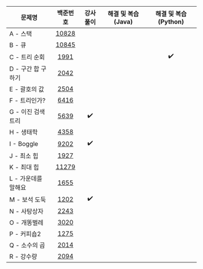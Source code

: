 |문제명|백준번호|강사풀이|해결 및 복습(Java)|해결 및 복습(Python)|
|------|:------:|:------:|:------:|:------:|
|A - 스택|[10828](https://www.acmicpc.net/problem/10828)||||
|B - 큐|[10845](https://www.acmicpc.net/problem/10845)||||
|C - 트리 순회|[1991](https://www.acmicpc.net/problem/1991)|||:heavy_check_mark:|
|D - 구간 합 구하기|[2042](https://www.acmicpc.net/problem/2042)|||
|E - 괄호의 값|[2504](https://www.acmicpc.net/problem/2504)|||
|F - 트리인가?|[6416](https://www.acmicpc.net/problem/6416)|||
|G - 이진 검색 트리|[5639](https://www.acmicpc.net/problem/5639)|:heavy_check_mark:||
|H - 생태학|[4358](https://www.acmicpc.net/problem/4358)||
|I - Boggle|[9202](https://www.acmicpc.net/problem/9202)|:heavy_check_mark:||
|J - 최소 힙|[1927](https://www.acmicpc.net/problem/1927)|||
|K - 최대 힙|[11279](https://www.acmicpc.net/problem/11279)|||
|L - 가운데를 말해요|[1655](https://www.acmicpc.net/problem/1655)|||
|M - 보석 도둑|[1202](https://www.acmicpc.net/problem/1202)|:heavy_check_mark:||
|N - 사탕상자|[2243](https://www.acmicpc.net/problem/2243)|||
|O - 개똥벌레|[3020](https://www.acmicpc.net/problem/3020)|||
|P - 커피숍2|[1275](https://www.acmicpc.net/problem/1275)|||
|Q - 소수의 곱|[2014](https://www.acmicpc.net/problem/2014)|||
|R - 강수량|[2094](https://www.acmicpc.net/problem/2094)|||

